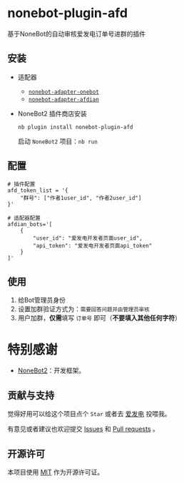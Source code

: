# nonebot-plugin-afd

基于NoneBot的自动审核爱发电订单号进群的插件

## 安装

- 适配器
    - [`nonebot-adapter-onebot`](https://github.com/nonebot/adapter-onebot)
    - [`nonebot-adapter-afdian`](https://github.com/MineGraphCN/nonebot-adapter-afdian)

- NoneBot2 插件商店安装
  ```shell
  nb plugin install nonebot-plugin-afd
  ```
  启动 `NoneBot2` 项目：`nb run`

## 配置

```
# 插件配置
afd_token_list = '{
    "群号": ["作者1user_id", "作者2user_id"]
}'

# 适配器配置
afdian_bots='[
    {
        "user_id": "爱发电开发者页面user_id",
        "api_token": "爱发电开发者页面api_token"
    }
]'
```

## 使用

1. 给Bot管理员身份
2. 设置加群验证方式为：`需要回答问题并由管理员审核`
3. 用户加群，**仅需**填写 `订单号` 即可（**不要填入其他任何字符**）

# 特别感谢

- [NoneBot2](https://github.com/nonebot/nonebot2)：开发框架。

## 贡献与支持

觉得好用可以给这个项目点个 `Star` 或者去 [爱发电](https://afdian.net/a/17TheWord) 投喂我。

有意见或者建议也欢迎提交 [Issues](https://github.com/17TheWord/nonebot-plugin-afd/issues)
和 [Pull requests](https://github.com/17TheWord/nonebot-plugin-afd/pulls) 。

## 开源许可

本项目使用 [MIT](./LICENSE) 作为开源许可证。

